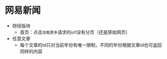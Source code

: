 # 网易新闻
- 财经版块
    - 首页：点击`加载更多`请求的url没有分页（还是原始网页）
- 任意文章
    - 每个文章的id只对当前年份有唯一限制，不同的年份根据文章id也可返回同样的内容